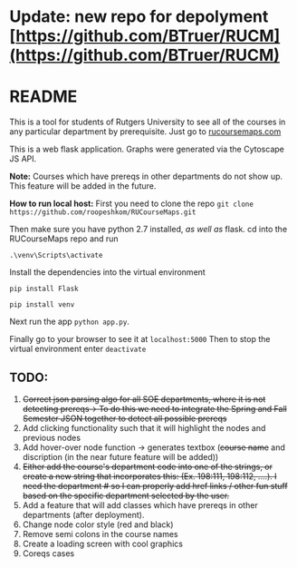 Update: new repo for depolyment [https://github.com/BTruer/RUCM](https://github.com/BTruer/RUCM)
=======
README
=======
This is a tool for students of Rutgers University to see all of the courses in any particular department by prerequisite.
Just go to [rucoursemaps.com](https://rucoursemaps.com)

This is a web flask application.
Graphs were generated via the Cytoscape JS API.

**Note:** Courses which have prereqs in other departments do not show up. This feature will be added in the future.

**How to run local host:**
First you need to clone the repo
`git clone https://github.com/roopeshkom/RUCourseMaps.git`

Then make sure you have python 2.7 installed, *as well as* flask.
cd into the RUCourseMaps repo and run

`.\venv\Scripts\activate`

Install the dependencies into the virtual environment

`pip install Flask`

`pip install venv`

Next run the app `python app.py`.

Finally go to your browser to see it at `localhost:5000`
Then to stop the virtual environment enter `deactivate`

**TODO:**
---------
  1. ~~Correct json parsing algo for all SOE departments, where it is not detecting prereqs-> To do this we need to integrate the Spring and Fall Semester JSON together to detect all possible prereqs~~
  2. Add clicking functionality such that it will highlight the nodes and previous nodes
  3. Add hover-over node function -> generates textbox (~~course name~~ and discription (in the near future feature will be added))
  4. <del>Either add the course's department code into one of the strings, or create a new string that incorporates this: (Ex. 198:111, 198:112, ....). I need the department # so I can properly add href links / other fun stuff based on the specific department selected by the user.</del>
  5. Add a feature that will add classes which have prereqs in other departments (after deployment).
  6. Change node color style (red and black)
  7. Remove semi colons in the course names
  8. Create a loading screen with cool graphics
  9. Coreqs cases
